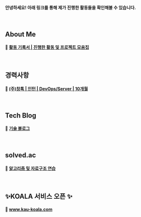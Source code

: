 #### 안녕하세요! 아래 링크를 통해 제가 진행한 활동들을 확인해볼 수 있습니다.
<br>

## About Me
#### 🔗 [활동 기록서 | 진행한 활동 및 프로젝트 모음집](https://sebinchu.notion.site/9034afd2a9994dd2a698ff082d61ed18?pvs=4)

<br>

## 경력사항
#### 🔗 [(주)창톡 | 인턴  | DevOps/Server | 10개월](https://sebinchu.notion.site/752cb5378f644f1e90e7a9223f2db5ef)
<br>

## Tech Blog
#### 🔗 [기술 블로그](https://cobinding.tistory.com)
<br>

## solved.ac
#### 🔗 [알고리즘 및 자료구조 연습](https://solved.ac/profile/cobinding)
<br>

## ✨KOALA 서비스 오픈 ✨
#### 🔗 www.kau-koala.com

<!--![Top Langs](https://github-readme-stats.vercel.app/api/top-langs/?username=cobinding&layout=compact&theme=tokyonight) -->
